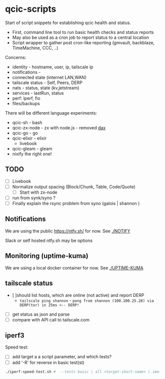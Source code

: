 # qcic-scripts

Start of script snippets for establishing qcic health and status.

- First, command line tool to run basic health checks and status reports
- May also be used as a cron job to report status to a central location
- Script wrapper to gather post cron-like reporting (gmvault, backblaze, TimeMachine, CCC, ..)

Concerns:

- identity - hostname, user, ip, tailscale ip
- notifications -
- connected state (internet LAN,WAN)
- tailscale status - Self, Peers, DERP
- nats - status, state (kv,jetstream)
- services - lastRun, status
- perf: iperf, fio
- files/backups

There will be different language experiments:

- qcic-sh - bash
- qcic-zx-node - zx with node.js - removed [dax](https://github.com/dsherret/dax)
- qcic-go - go
- qcic-elixir - elixir
  - livebook
- qcic-gleam - gleam
- nixify the right one!

## TODO

- [ ] Livebook
- [ ] Normalize output spacing (Block/Chunk, Table, Code/Quote)
  - [ ] Start with zx-node
- [ ] run from synk/syno ?
- [ ] Finally explain the rsync problem from syno (galois | shannon )

## Notifications

We are using the public <https://ntfy.sh/> for now.
See [./NOTIFY](./NOTIFY.md)

Slack or self hosted ntfy.sh may be options

## Monitoring (uptime-kuma)

We are using a local docker container for now.
See [./UPTIME-KUMA](./UPTIME-KUMA.md)

## tailscale status

- [ ]should list hosts, which are online (not active) and report DERP
  - `tailscale ping shannon` - `pong from shannon (100.100.25.28) via DERP(tor) in 25ms <-- DERP!`
- [ ] get status as json and parse
- [ ] compare with API call to tailscale.com

## iperf3

Speed test:

- [ ] add target a a script parameter, and which tests?
- [ ] add '-R' for reverse in basic test(st)

```bash
./iperf-speed-test.sh #  --tests basic | all <target-short-name> (.imetrical.com .ts.imetrical.com)
```
